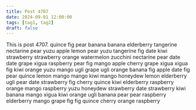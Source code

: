 ```yaml
---
title: Post 4707
date: 2024-09-01 12:00:00
tags: [tag1, tag2]
draft: false
---
```

This is post 4707.
quince
fig
pear
banana
banana
elderberry
tangerine
nectarine
pear
yuzu
apple
lemon
pear
yuzu
tangerine
fig
date
kiwi
strawberry
strawberry
orange
watermelon
zucchini
nectarine
pear
date
date
grape
xigua
raspberry
pear
fig
mango
apple
cherry
grape
xigua
xigua
fig
kiwi
orange
yuzu
mango
ugli
grape
ugli
orange
banana
fig
apple
date
fig
pear
quince
lemon
mango
mango
kiwi
mango
honeydew
lemon
elderberry
ugli
pear
date
strawberry
fig
cherry
quince
kiwi
elderberry
raspberry
orange
mango
raspberry
yuzu
honeydew
strawberry
date
strawberry
kiwi
banana
mango
xigua
kiwi
orange
ugli
banana
pear
pear
raspberry
elderberry
mango
grape
fig
fig
quince
cherry
orange
raspberry
